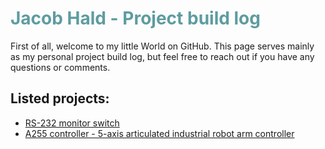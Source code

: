<h1 style="color: #5e9ca0;">Jacob Hald - Project build log&nbsp;</h1>
<p>First of all, welcome to my little World on GitHub. This page serves mainly as my personal project build log, but feel free to reach out if you have any questions or comments.
  
  
  ## Listed projects:
  
  * [RS-232 monitor switch](https://github.com/HaldInc/RS-232-monitor/blob/main/index.md)
  * [A255 controller - 5-axis articulated industrial robot arm controller](https://github.com/HaldInc/CRS-A255-controller/blob/main/index.md)

  

  
  
